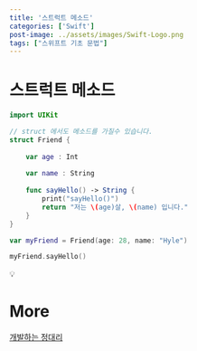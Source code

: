 ```yaml
---
title: '스트럭트 메소드'
categories: ['Swift']
post-image: ../assets/images/Swift-Logo.png
tags: ["스위프트 기초 문법"]
---
```


# 스트럭트 메소드

```swift
import UIKit

// struct 에서도 메소드를 가질수 있습니다.
struct Friend {
    
    var age : Int
    
    var name : String
    
    func sayHello() -> String {
        print("sayHello()")
        return "저는 \(age)살, \(name) 입니다."
    }
}

var myFriend = Friend(age: 28, name: "Hyle")

myFriend.sayHello()
```
💡
# More

[개발하는 정대리](https://www.youtube.com/c/개발하는정대리/playlists])


